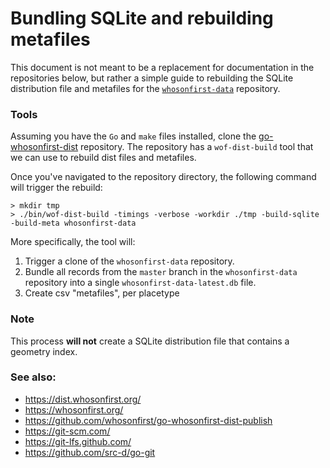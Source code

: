 # Bundling SQLite and rebuilding metafiles

This document is not meant to be a replacement for documentation in the repositories below, but rather a simple guide to rebuilding the SQLite distribution file and metafiles for the [`whosonfirst-data`](https://www.github.com/whosonfirst-data/whosonfirst-data) repository.

### Tools

Assuming you have the `Go` and `make` files installed, clone the [go-whosonfirst-dist](https://github.com/whosonfirst/go-whosonfirst-dist) repository. The repository has a `wof-dist-build` tool that we can use to rebuild dist files and metafiles.

Once you've navigated to the repository directory, the following command will trigger the rebuild:

```
> mkdir tmp
> ./bin/wof-dist-build -timings -verbose -workdir ./tmp -build-sqlite -build-meta whosonfirst-data
```

More specifically, the tool will:

1. Trigger a clone of the `whosonfirst-data` repository.
2. Bundle all records from the `master` branch in the `whosonfirst-data` repository into a single `whosonfirst-data-latest.db` file.
3. Create csv "metafiles", per placetype

### Note

This process **will not** create a SQLite distribution file that contains a geometry index.

### See also:

- https://dist.whosonfirst.org/
- https://whosonfirst.org/
- https://github.com/whosonfirst/go-whosonfirst-dist-publish
- https://git-scm.com/
- https://git-lfs.github.com/
- https://github.com/src-d/go-git
